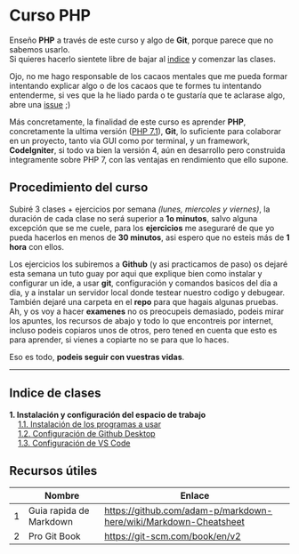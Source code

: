 # Curso PHP
Enseño **PHP** a través de este curso y algo de **Git**, porque parece que no sabemos usarlo.  
Si quieres hacerlo sientete libre de bajar al [indice](https://github.com/EduFdezSoy/curso-php/blob/master/README.md#indice-de-clases) y comenzar las clases.  

Ojo, no me hago responsable de los cacaos mentales que me pueda formar intentando explicar algo o de los cacaos que te formes tu intentando entenderme, si ves que la he liado parda o te gustaría que te aclarase algo, abre una [issue](https://github.com/EduFdezSoy/curso-php/issues) ;)  

Más concretamente, la finalidad de este curso es aprender **PHP**, concretamente la ultima versión ([PHP 7.1](http://php.net/)), **Git**, lo suficiente para colaborar en un proyecto, tanto via GUI como por terminal, y un framework, **CodeIgniter**, si todo va bien la versión 4, aún en desarrollo pero construida integramente sobre PHP 7, con las ventajas en rendimiento que ello supone.  

## Procedimiento del curso
Subiré 3 clases + ejercicios por semana *(lunes, miercoles y viernes)*, la duración de cada clase no será superior a **1o minutos**, salvo alguna excepción que se me cuele, para los **ejercicios** me aseguraré de que yo pueda hacerlos en menos de **30 minutos**, asi espero que no esteis más de **1 hora** con ellos.  
  
Los ejercicios los subiremos a **Github** (y asi practicamos de paso) os dejaré esta semana un tuto guay por aqui que explique bien como instalar y configurar un ide, a usar **git**, configuración y comandos basicos del dia a dia, y a instalar un servidor local donde testear nuestro codigo y debugear.  
También dejaré una carpeta en el **repo** para que hagais algunas pruebas.  
Ah, y os voy a hacer **examenes** no os preocupeis demasiado, podeis mirar los apuntes, los recursos de abajo y todo lo que encontreis por internet, incluso podeis copiaros unos de otros, pero tened en cuenta que esto es para aprender, si vienes a copiarte no se para que lo haces.  

Eso es todo, **podeis seguir con vuestras vidas**.  

---

## Indice de clases
**1. Instalación y configuración del espacio de trabajo**  
&nbsp;&nbsp;&nbsp;&nbsp;[1.1. Instalación de los programas a usar](https://github.com/EduFdezSoy/curso-php/blob/master/instalacion-ide.md#instalaci%C3%B3n-de-ide--git)  
&nbsp;&nbsp;&nbsp;&nbsp;[1.2. Configuración de Github Desktop](https://github.com/EduFdezSoy/curso-php/blob/master/configuracion-ghd.md)  
&nbsp;&nbsp;&nbsp;&nbsp;[1.3. Configuración de VS Code](https://github.com/EduFdezSoy/curso-php/blob/master/configuracion-ide.md)  

## Recursos útiles  
|     | Nombre                  | Enlace                                                             |
| :-: | ----------------------- | ------------------------------------------------------------------ |
|  1  | Guia rapida de Markdown | <https://github.com/adam-p/markdown-here/wiki/Markdown-Cheatsheet> |
|  2  | Pro Git Book            | <https://git-scm.com/book/en/v2>                                   |
